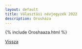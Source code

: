 ```yaml
---
layout: default
title: Választási névjegyzék 2022
description: Orosháza
---
```


{% include Oroshaaza.html %}

[Vissza](./)